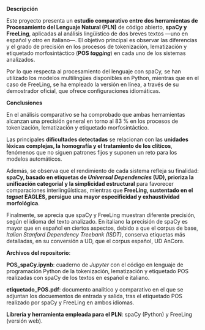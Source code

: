 **Descripción**

Este proyecto presenta un **estudio comparativo entre dos herramientas de Procesamiento del Lenguaje Natural (PLN)** de código abierto, **spaCy y FreeLing**, aplicadas al análisis lingüístico de dos breves textos —uno en español y otro en italiano—.
El objetivo principal es observar las diferencias y el grado de precisión en los procesos de tokenización, lematización y etiquetado morfosintáctico (**POS *tagging***) en cada uno de los sistemas analizados.

Por lo que respecta al procesamiento del lenguaje con spaCy, se han utilizado los modelos multilingües disponibles en Python, mientras que en el caso de FreeLing, se ha empleado la versión en línea, a través de su demostrador oficial, que ofrece configuraciones idiomáticas.

**Conclusiones**

En el análisis comparativo se ha comprobado que ambas herramientas alcanzan una precisión general en torno al 83 % en los procesos de tokenización, lematización y etiquetado morfosintáctico.

Las principales **dificultades detectadas** se relacionan con las **unidades léxicas complejas, la homografía y el tratamiento de los clíticos**, fenómenos que no siguen patrones fijos y suponen un reto para los modelos automáticos.

Además, se observa que el rendimiento de cada sistema refleja su finalidad: **spaCy, basado en etiquetas de *Universal Dependencies* (UD), prioriza la unificación categorial y la simplicidad estructural** para favorecer comparaciones interlingüísticas, mientras que **FreeLing, sustentado en el *tagset* EAGLES, persigue una mayor especificidad y exhaustividad morfológica**.

Finalmente, se aprecia que spaCy y FreeLing muestran diferente precisión, según el idioma del texto analizado. En italiano la precisión de spaCy es mayor que en español en ciertos aspectos, debido a que el corpus de base, *Italian Stanford Dependency Treebank (ISDT)*, conserva etiquetas más detalladas, en su conversión a UD, que el corpus español, UD AnCora.

**Archivos del repositorio**:

**POS_spaCy.ipynb**: cuaderno de *Jupyter* con el código en lenguaje de programación Python de la tokenización, lematización y etiquetado POS realizadas con spaCy de los textos en español e italiano.

**etiquetado_POS.pdf**: documento analítico y comparativo en el que se adjuntan los docuementos de entrada y salida, tras el etiquetado POS realizado por spaCy y FreeLing en ambos idiomas.

**Librería y herramienta empleada para el PLN**: spaCy (Python) y FreeLing (versión web).


